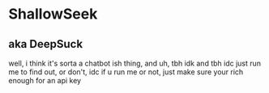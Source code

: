 # ShallowSeek
## aka DeepSuck
well, i think it's sorta a chatbot ish thing, and uh, tbh idk and tbh idc
just run me to find out, or don't, idc if u run me or not,
just make sure your rich enough for an api key